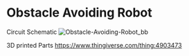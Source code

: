 # Obstacle Avoiding Robot

Circuit Schematic
 ![Obstacle-Avoiding-Robot_bb](https://user-images.githubusercontent.com/47865653/125196848-101ee800-e264-11eb-97cb-d9a8c90fd33b.png)
 
3D printed Parts
https://www.thingiverse.com/thing:4903473
